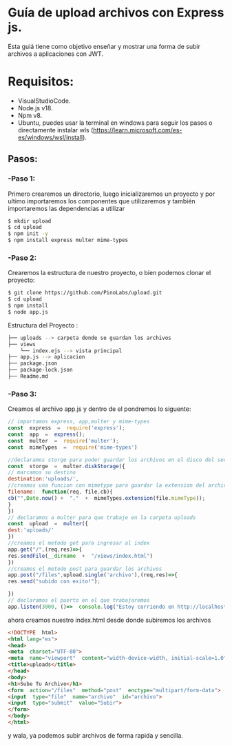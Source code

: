 
# Guía de upload archivos con Express js.
Esta guiá tiene como objetivo enseñar y mostrar una forma de subir archivos a aplicaciones con JWT.

# Requisitos:

- VisualStudioCode.
- Node.js v18.
- Npm v8.
- Ubuntu, puedes usar la terminal en windows para seguir los pasos o directamente instalar wls (https://learn.microsoft.com/es-es/windows/wsl/install).

## Pasos:

### -Paso 1:

Primero crearemos un directorio, luego inicializaremos un proyecto y por ultimo importaremos los componentes que utilizaremos
y también importaremos las dependencias a utilizar

```bash
$ mkdir upload
$ cd upload
$ npm init -y
$ npm install express multer mime-types
```

### -Paso 2:

Crearemos la estructura de nuestro proyecto, o bien podemos clonar el proyecto:
```bash
$ git clone https://github.com/PinoLabs/upload.git
$ cd upload
$ npm install
$ node app.js
```
Estructura del Proyecto :

```bash
├── uploads --> carpeta donde se guardan los archivos
├── views
	└── index.ejs --> vista principal
├── app.js --> aplicacion 
├── package.json
├── package-lock.json
├── Readme.md
```
### -Paso 3:
Creamos el archivo app.js y dentro de el pondremos lo siguente:
```js 
// importamos express, app,multer y mime-types
const  express  =  require('express');
const  app  =  express();
const  multer  =  require('multer');
const  mimeTypes  =  require('mime-types')

//declaramos storge para poder guardar los archivos en el disco del servidor
const  storge  =  multer.diskStorage({
// marcamos su destino
destination:'uploads/',
//creamos una funcion con mimetype para guardar la extension del archivo y asignarle un nombre segun la fecha y hora de subida
filename:  function(req, file,cb){
cb("",Date.now() +  "."  +  mimeTypes.extension(file.mimeType));
}
})
// declaramos a multer para que trabaje en la carpeta uploads
const  upload  =  multer({
dest:'uploads/'
})
//creamos el metodo get para ingresar al index
app.get("/",(req,res)=>{
res.sendFile(__dirname  +  "/views/index.html")
})
//creamos el metodo post para guardar los archivos
app.post("/files",upload.single('archivo'),(req,res)=>{
res.send("subido con exito!");

})
// declaramos el puerto en el que trabajaremos
app.listen(3000, ()=>  console.log("Estoy corriendo en http://localhost:3000"));
```

ahora creamos nuestro index.html desde donde subiremos los archivos
```html
<!DOCTYPE  html>
<html lang="es">
<head>
<meta  charset="UTF-80">
<meta  name="viewport"  content="width-device-width, initial-scale=1.0">
<title>uploads</title>
</head>
<body>
<h1>Sube Tu Archivo</h1>
<form  action="/files"  method="post"  enctype="multipart/form-data">
<input  type="file"  name="archivo"  id="archivo">
<input  type="submit"  value="Subir">
</form>
</body>
</html>
```
y wala, ya podemos subir archivos de forma rapida y sencilla.